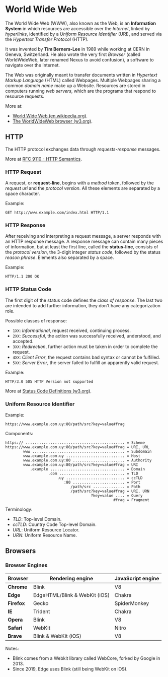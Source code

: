 # World Wide Web

The World Wide Web (WWW), also known as the Web, is an **Information System** in which resources are accessible over the *Internet*, linked by *hyperlinks*, identified by a *Uniform Resource Identifier* (URI), and served via the *Hypertext Transfer Protocol* (HTTP).

It was invented by **Tim Berners-Lee** in 1989 while working at CERN in Geneva, Switzerland. He also wrote the very first *Browser* (called WorldWideWeb, later renamed Nexus to avoid confusion), a software to navigate over the Internet.

The Web was originally meant to transfer documents written in *Hypertext Markup Language* (HTML) called Webpages. Multiple Webpages sharing a common *domain name* make up a Website. Resources are stored in computers running *web servers*, which are the programs that respond to resource requests.

More at:

- [World Wide Web (en.wikipedia.org)](https://en.wikipedia.org/wiki/World_Wide_Web).
- [The WorldWideWeb browser (w3.org)](https://www.w3.org/People/Berners-Lee/WorldWideWeb.html).

## HTTP

The HTTP protocol exchanges data through *requests-response* messages.

More at [RFC 9110 - HTTP Semantics](https://www.rfc-editor.org/rfc/rfc9110.html).

### HTTP Request

A request, or **request-line**, begins with a *method* token, followed by the *request uri* and the *protocol version*. All these elements are separated by a space character.

Example:

```http
GET http://www.example.com/index.html HTTP/1.1
```

### HTTP Response

After receiving and interpreting a request message, a server responds with an HTTP response message. A response message can contain many pieces of information, but at least the first line, called the **status-line**, consists of the *protocol version*, the 3-digit integer *status code*, followed by the status *reason phrase*. Elements also separated by a space.

Example:

```http
HTTP/1.1 200 OK
```

### HTTP Status Code

The first digit of the status code defines the *class of response*. The last two are intended to add further information, they don't have any categorization role.

Possible classes of response:

- `1XX`: *Informational*, request received, continuing process.
- `2XX`: *Successful*, the action was successfully received, understood, and accepted.
- `3XX`: *Redirection*, further action must be taken in order to complete the request.
- `4XX`: *Client Error*, the request contains bad syntax or cannot be fulfilled.
- `5XX`: *Server Error*, the server failed to fulfill an apparently valid request.

Example:

```http
HTTP/3.0 505 HTTP Version not supported
```

More at [Status Code Definitions (w3.org)](https://www.w3.org/Protocols/rfc2616/rfc2616-sec10.html).

### Uniform Resource Identifier

Example:

```http
https://www.example.com.uy:80/path/src?key=value#frag
```

Components:

```ftl
https:// ............................................ = Scheme
https://www.example.com.uy:80/path/src?key=value#frag = URI, URL
        www ......................................... = Subdomain
        www.example.com.uy .......................... = Host
        www.example.com.uy:80 ....................... = Authority
        www.example.com.uy:80/path/src?key=value#frag = URI
           .example ................................. = Domain
                   .com ............................. = TLD
                       .uy .......................... = ccTLD
                          :80 ....................... = Port
                             /path/src .............. = Path
                             /path/src?key=value#frag = URI, URN
                                      ?key=value .... = Query
                                                #frag = Fragment
```

Terminology:

- *TLD*: Top-level Domain.
- *ccTLD*: Country Code Top-level Domain.
- *URL*: Uniform Resource Locator.
- *URN*: Uniform Resource Name.

<!-- TODO (add) https://css-tricks.com/does-www-still-belong-in-urls/ -->

## Browsers

### Browser Engines

Browser|Rendering engine|JavaScript engine
---|---|---
**Chrome**|Blink|V8
**Edge**|EdgeHTML/Blink & WebKit (iOS)|Chakra
**Firefox**|Gecko|SpiderMonkey
**IE**|Trident|Chakra
**Opera**|Blink|V8
**Safari**|WebKit|Nitro
**Brave**|Blink & WebKit (iOS)|V8

Notes:

- Blink comes from a Webkit library called WebCore, forked by Google in 2013.
- Since 2019, Edge uses Blink (still being WebKit on iOS).

<!-- TODO (update) Browser Engines -->
<!-- https://eylenburg.github.io/browser_engines.htm -->

<!-- TODO (add) HTTP(S) Requests -->
<!-- https://egghead.io/blog/understanding-api-mocking-the-http-request-journey -->
<!-- https://egghead.io/blog/understanding-api-mocking-request-interception-algorithms -->
<!-- https://egghead.io/blog/understanding-api-mocking-mock-service-worker -->
